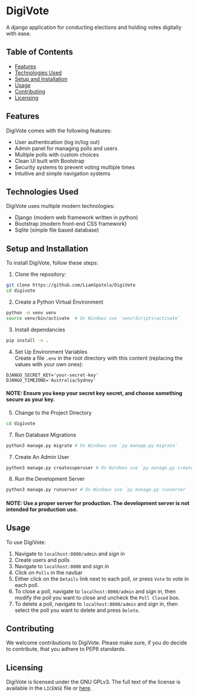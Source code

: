 # DigiVote
A django application for conducting elections and holding votes digitally with ease.

## Table of Contents
- [Features](#features)
- [Technologies Used](#technologies-used)
- [Setup and Installation](#setup-and-installation)
- [Usage](#usage)
- [Contributing](#contributing)
- [Licensing](#license)

## Features
DigiVote comes with the following features:
- User authentication (log in/log out)
- Admin panel for managing polls and users
- Multiple polls with custom choices
- Clean UI built with Bootstrap
- Security systems to prevent voting multiple times
- Intuitive and simple navigation systems

## Technologies Used
DigiVote uses multiple modern technologies:
- Django (modern web framework written in python)
- Bootstrap (modern front-end CSS framework)
- Sqlite (simple file based database)

## Setup and Installation
To install DigiVote, follow these steps:

1. Clone the repository:
```bash
git clone https://github.com/LiamSpatola/DigiVote
cd digivote
```

2. Create a Python Virtual Environment
```bash
python -m venv venv
source venv/bin/activate  # On Windows use `venv\Scripts\activate`
```

3. Install dependancies
```bash
pip install -e .
```

4. Set Up Environment Variables
<br>Create a file `.env` in the root directory with this content (replacing the values with your own ones):
```env
DJANGO_SECRET_KEY='your-secret-key'
DJANGO_TIMEZONE='Australia/Sydney'
```
#### NOTE: Ensure you keep your secret key secret, and choose something secure as your key.

5. Change to the Project Directory
```bash
cd digivote
```

7. Run Database Migrations
```bash
python3 manage.py migrate # On Windows use `py manage.py migrate`
```

7. Create An Admin User
```bash
python3 manage.py createsuperuser # On Windows use `py manage.py createsuperuser`
```

8. Run the Development Server
```bash
python3 manage.py runserver # On Windows use `py manage.py runserver`
```

#### NOTE: Use a proper server for production. The development server is not intended for production use.

## Usage
To use DigiVote:

1. Navigate to `localhost:8000/admin` and sign in
2. Create users and polls
3. Navigate to `localhost:8000` and sign in
4. Click on `Polls` in the navbar
5. Either click on the `Details` link next to each poll, or press `Vote` to vote in each poll.
6. To close a poll, navigate to `localhost:8000/admin` and sign in, then modify the poll you want to close and uncheck the `Poll Closed` box.
7. To delete a poll, navigate to `localhost:8000/admin` and sign in, then select the poll you want to delete and press `Delete`.

## Contributing
We welcome contributions to DigiVote. Please make sure, if you do decide to contribute, that you adhere to PEP8 standards.

## Licensing
DigiVote is licensed under the GNU GPLv3. The full text of the license is available in the `LICENSE` file or [here](https://www.gnu.org/licenses/gpl-3.0.txt).
